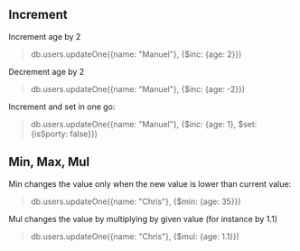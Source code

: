 ﻿## Increment

Increment age by 2
> db.users.updateOne({name: "Manuel"}, {$inc: {age: 2}})

Decrement age by 2
> db.users.updateOne({name: "Manuel"}, {$inc: {age: -2}})

Increment and set in one go:
> db.users.updateOne({name: "Manuel"}, {$inc: {age: 1}, $set: {isSporty: false}})

## Min, Max, Mul

Min changes the value only when the new value is lower than current value:
> db.users.updateOne({name: "Chris"}, {$min: {age: 35}})

Mul changes the value by multiplying by given value (for instance by 1.1)
> db.users.updateOne({name: "Chris"}, {$mul: {age: 1.1}})
